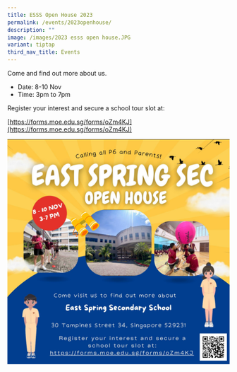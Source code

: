 ```yaml
---
title: ESSS Open House 2023
permalink: /events/2023openhouse/
description: ""
image: /images/2023 esss open house.JPG
variant: tiptap
third_nav_title: Events
---
```

Come and find out more about us.

* Date: 8-10 Nov
* Time: 3pm to 7pm

Register your interest and secure a school tour slot at: 

[https://forms.moe.edu.sg/forms/oZm4KJ](https://forms.moe.edu.sg/forms/oZm4KJ)

![](/images/2023%20esss%20open%20house.JPG)